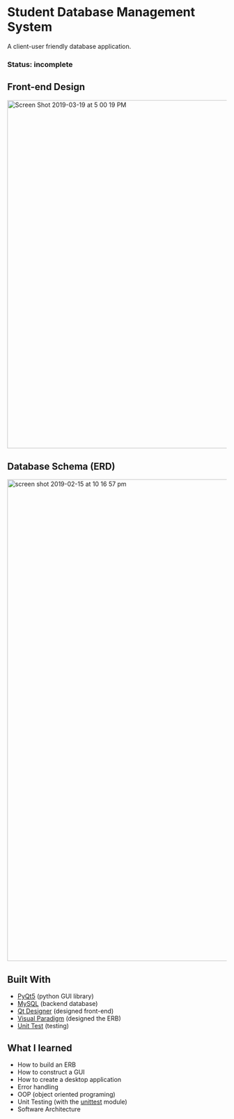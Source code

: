 # Student Database Management System
A client-user friendly database application.

### Status: incomplete

## Front-end Design
<img width="798" alt="Screen Shot 2019-03-19 at 5 00 19 PM" src="https://user-images.githubusercontent.com/23427623/54644977-bc6fab80-4a68-11e9-9f86-31ed24a026b7.png">


## Database Schema (ERD)
<img width="1104" alt="screen shot 2019-02-15 at 10 16 57 pm" src="https://user-images.githubusercontent.com/23427623/52894471-770d4500-316f-11e9-8e59-873b2e339476.png">


## Built With
- [PyQt5](https://pypi.org/project/PyQt5/) (python GUI library)
- [MySQL](https://www.mysql.com/) (backend database)
- [Qt Designer](https://doc.qt.io/qt-5/qtdesigner-manual.html) (designed front-end)
- [Visual Paradigm](https://online.visual-paradigm.com/) (designed the ERB)
- [Unit Test](https://docs.python.org/3/library/unittest.html) (testing)

## What I learned

- How to build an ERB
- How to construct a GUI 
- How to create a desktop application
- Error handling
- OOP (object oriented programing) 
- Unit Testing (with the [unittest](https://docs.python.org/3/library/unittest.html) module)
- Software Architecture
